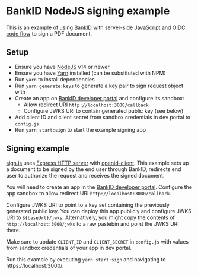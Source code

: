 # BankID NodeJS signing example

This is an example of using [BankID](https://developer.bankid.cz/) with server-side JavaScript and [OIDC code flow](https://openid.net/specs/openid-connect-core-1_0.html#CodeFlowSteps) to sign a PDF document.

## Setup

- Ensure you have [NodeJS](https://nodejs.org/en/) v14 or newer
- Ensure you have [Yarn](https://yarnpkg.com/) installed (can be substituted with NPM)
- Run `yarn` to install dependencies
- Run `yarn generate:keys` to generate a key pair to sign request object with
- Create an app on [BankID developer portal](https://developer.bankid.cz) and configure its sandbox:
  - Allow redirect URI `http://localhost:3000/callback`
  - Configure JWKS URI to contain generated public key (see below)
- Add client ID and client secret from sandbox credentials in dev portal to `config.js`
- Run `yarn start:sign` to start the example signing app

## Signing example

[sign.js](/sign.js) uses [Express HTTP server](https://expressjs.com/) with [openid-client](https://github.com/panva/node-openid-client). This example sets up a document to be signed by the end user through BankID, redirects end user to authorize the request and receives the signed document.

You will need to create an app in the [BankID developer portal](https://developer.bankid.cz). Configure the app sandbox to allow redirect URI `http://localhost:3000/callback`.

Configure JWKS URI to point to a key set containing the previously generated public key. You can deploy this app publicly and configure JWKS URI to `${baseUrl}/jwks`. Alternatively, you might copy the contents of `http://localhost:3000/jwks` to a raw pastebin and point the JWKS URI there.

Make sure to update `CLIENT_ID` and `CLIENT_SECRET` in `config.js` with values from sandbox credentials of your app in dev portal.

Run this example by executing `yarn start:sign` and navigating to https://localhost:3000/.
